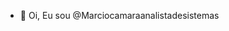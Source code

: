 - 👋 Oi, Eu sou @Marciocamaraanalistadesistemas


<!---
Marciocamaraanalistadesistemas/Marciocamaraanalistadesistemas 
--->
